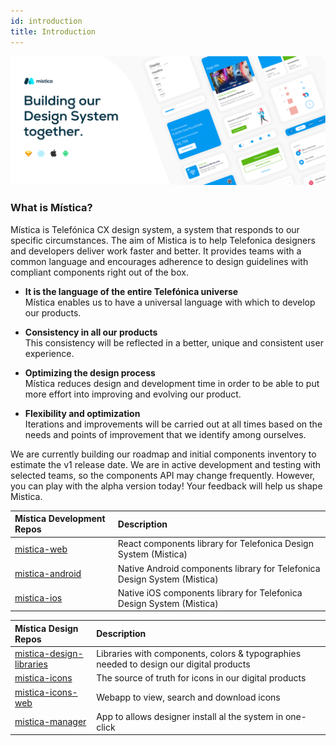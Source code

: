 ```yaml
---
id: introduction
title: Introduction
---
```


![Mística Cover](../img/cover.gif)

### What is Mística?

Mística is Telefónica CX design system, a system that responds to our specific circumstances.
The aim of Mistica is to help Telefonica designers and developers deliver work faster and better. It provides teams with a common language and encourages adherence to design guidelines with compliant components right out of the box.

- <b> It is the language of the entire Telefónica universe</b><br/>
Mística enables us to have a universal language with which to develop our products.

- <b>Consistency in all our products</b><br/>
This consistency will be reflected in a better, unique and consistent user experience.

- <b>Optimizing the design process</b><br/>
Mística reduces design and development time in order to be able to put more effort into improving and evolving our product.

- <b>Flexibility and optimization</b><br/>
Iterations and improvements will be carried out at all times based on the needs and points of improvement that we identify among ourselves.

We are currently building our roadmap and initial components inventory to estimate the v1 release date. We are in active development and testing with selected teams, so the components API may change frequently. However, you can play with the alpha version today! Your feedback will help us shape Mistica.


| Mística Development Repos | Description                                               |
| :------------------ | :-------------------------------------------------------- |
| [mistica-web](https://github.com/Telefonica/mistica-web)      | React components library for Telefonica Design System (Mistica)  |
| [mistica-android](https://github.com/Telefonica/mistica-android)      | Native Android components library for Telefonica Design System (Mistica)
| [mistica-ios](https://github.com/Telefonica/mistica-ios)     | Native iOS components library for Telefonica Design System (Mistica)  |

| Mística Design Repos | Description                                               |
| :------------------ | :-------------------------------------------------------- |
| [mistica-design-libraries](https://github.com/Telefonica/mistica-design-libraries) | Libraries with components, colors & typographies needed to design our digital products  |
| [mistica-icons](https://github.com/Telefonica/mistica-icons)      | The source of truth for icons in our digital products |
| [mistica-icons-web](http://telefonica.github.io/mistica-icons-web) | Webapp to view, search and download icons  |
| [mistica-manager](https://github.com/Telefonica/mistica-manager)     | App to allows designer install al the system in one-click  |